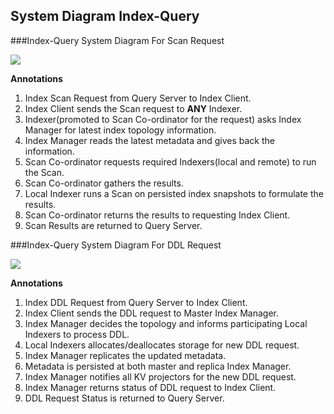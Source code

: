 ## System Diagram Index-Query

###Index-Query System Diagram For Scan Request


![](https://rawgithub.com/deepkaran/sandbox/master/indexing/images/SystemDiagramScan.svg)


__Annotations__

1. Index Scan Request from Query Server to Index Client.
2. Index Client sends the Scan request to __ANY__ Indexer.
3. Indexer(promoted to Scan Co-ordinator for the request) asks Index Manager for latest index topology information.
4. Index Manager reads the latest metadata and gives back the information.
5. Scan Co-ordinator requests required Indexers(local and remote) to run the Scan.
6. Scan Co-ordinator gathers the results.
7. Local Indexer runs a Scan on persisted index snapshots to formulate the results.
8. Scan Co-ordinator returns the results to requesting Index Client.
9. Scan Results are returned to Query Server.

###Index-Query System Diagram For DDL Request


![](https://rawgithub.com/deepkaran/sandbox/master/indexing/images/SystemDiagramDDL.svg)


__Annotations__

1. Index DDL Request from Query Server to Index Client.
2. Index Client sends the DDL request to Master Index Manager.
3. Index Manager decides the topology and informs participating Local Indexers to process DDL.
4. Local Indexers allocates/deallocates storage for new DDL request.
5. Index Manager replicates the updated metadata.
6. Metadata is persisted at both master and replica Index Manager.
7. Index Manager notifies all KV projectors for the new DDL request.
8. Index Manager returns status of DDL request to Index Client.
9. DDL Request Status is returned to Query Server.
